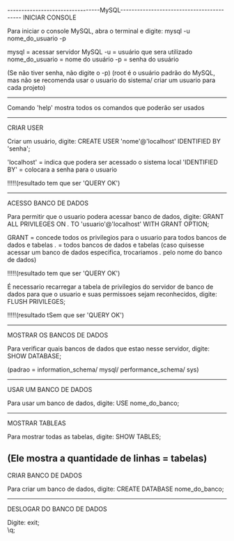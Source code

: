 ---------------------------------MySQL------------------------------------------
INICIAR CONSOLE

Para iniciar o console MySQL, abra o terminal e digite:
                        mysql -u nome_do_usuario -p

mysql = acessar servidor MySQL
-u = usuário que sera utilizado
nome_do_usuario = nome do usuário
-p = senha do usuário

(Se não tiver senha, não digite o -p)
(root é o usuário padrão do MySQL, mas não se recomenda usar o usuario do sistema/
criar um usuario para cada projeto)

---------------------------------------------------------------------------------

Comando 'help' mostra todos os comandos que poderão ser usados

---------------------------------------------------------------------------------
CRIAR USER

Criar um usuário, digite:
                        CREATE USER 'nome'@'localhost' IDENTIFIED BY 'senha';

'localhost' = indica que podera ser acessado o sistema local
'IDENTIFIED BY' = colocara a senha para o usuario

!!!!!(resultado tem que ser 'QUERY OK')

---------------------------------------------------------------------------------
ACESSO BANCO DE DADOS

Para permitir que o usuario podera acessar banco de dados, digite:
                        GRANT ALL PRIVILEGES ON *.* TO 'usuario'@'localhost' WITH GRANT OPTION;

GRANT = concede todos os privilegios para o usuario para todos bancos de dados e tabelas
 *.* = todos bancos de dados e tabelas
(caso quisesse acessar um banco de dados especifica, trocariamos *.* pelo nome do banco de dados)

!!!!!(resultado tem que ser 'QUERY OK')


É necessario recarregar a tabela de privilegios do servidor de banco de dados para que o usuario e suas permissoes sejam reconhecidos, digite:
                        FLUSH PRIVILEGES;

!!!!!(resultado tSem que ser 'QUERY OK')

---------------------------------------------------------------------------------
MOSTRAR OS BANCOS DE DADOS

Para verificar quais bancos de dados que estao nesse servidor, digite:
                        SHOW DATABASE;

(padrao = information_schema/ mysql/ performance_schema/ sys)

---------------------------------------------------------------------------------
USAR UM BANCO DE DADOS

Para usar um banco de dados, digite:
                        USE nome_do_banco;

---------------------------------------------------------------------------------
MOSTRAR TABLEAS

Para mostrar todas as tabelas, digite:
                        SHOW TABLES;

(Ele mostra a quantidade de linhas = tabelas)
---------------------------------------------------------------------------------
CRIAR BANCO DE DADOS

Para criar um banco de dados, digite:
                        CREATE DATABASE nome_do_banco;

---------------------------------------------------------------------------------
DESLOGAR DO BANCO DE DADOS

Digite:
                        exit;          
                        \q;

